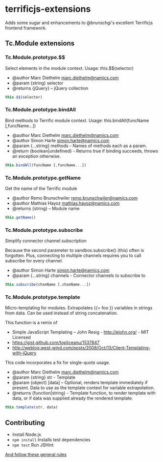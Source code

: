 terrificjs-extensions
=====================

Adds some sugar and enhancements to @brunschgi's excellent Terrificjs frontend framework.

## Tc.Module extensions

### Tc.Module.prototype.$$
 Select elements in the module context. Usage: this.$$(selector)
 * @author Marc Diethelm <marc.diethelm@namics.com>
 * @param {string} selector
 * @returns {jQuery} – jQuery collection

```js
this.$$(selector)
```
### Tc.Module.prototype.bindAll
 Bind methods to Terrific module context.  Usage: this.bindAll(funcName [,funcName...])
 * @author Marc Diethelm <marc.diethelm@namics.com>
 * @author Simon Harte <simon.harte@namics.com>
 * @param {...string} methods - Names of methods each as a param.
 * @return {boolean|undefined} - Returns true if binding succeeds, throws an exception otherwise.

```js
this.bindAll(funcName [,funcName...])
```

### Tc.Module.prototype.getName
Get the name of the Terrific module
 * @author Remo Brunschwiler <remo.brunschwiler@namics.com>
 * @author Mathias Hayoz <mathias.hayoz@namics.com>
 * @returns {string} – Module name

```js
this.getName()
```

### Tc.Module.prototype.subscribe
 Simplify connector channel subscription

 Because the second parameter to sandbox.subscribe() (this) often is forgotten.
 Plus, connecting to multiple channels requires you to call subscribe for every channel.
 * @author Simon Harte <simon.harte@namics.com>
 * @param {...string} channels - Connector channels to subscribe to

```js
this.subscribe(chanName [,chanName...])
```

### Tc.Module.prototype.template
Micro-templating for modules. Extrapolates {{= foo }} variables in strings from data. Can be used instead of string concatenation.

This function is a remix of
- Simple JavaScript Templating – John Resig - http://ejohn.org/ - MIT Licensed
- https://gist.github.com/topliceanu/1537847
- http://weblog.west-wind.com/posts/2008/Oct/13/Client-Templating-with-jQuery

This code incorporates a fix for single-quote usage.
* @author Marc Diethelm <marc.diethelm@namics.com>
* @param {string} str - Template
* @param {object} [data] – Optional, renders template immediately if present. Data to use as the template context for variable extrapolation.
* @returns {function|string} - Template function, to render template with data, or if data was supplied already the rendered template.

```js
this.template(str, data)
```

## Contributing
- Install Node.js
- `npm install` Installs test dependencies
- `npm test` Run JSHint

[And follow these general rules](https://github.com/MarcDiethelm/contributing/blob/master/README.md)
